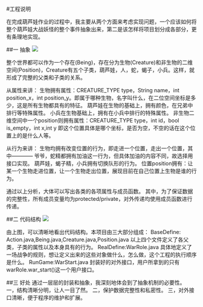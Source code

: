 #工程说明

在完成葫芦娃作业的过程中，我主要从两个方面来考虑实现问题，一个应该如何将整个葫芦娃大战妖怪的整个事件抽象出来，第二是该怎样将项目划分成各部分，更有条理地实现。

##一 抽象
![](https://github.com/njuhxc/java-2017f-homework/raw/master/jpg/2.gif)

整个世界都可以作为一个存在(Being)，存在分为生物(Creature)和非生物的二维空间(Position)，Creature有五个子类，葫芦娃，人，蛇，蝎子，小兵。这样，就形成了完整的父类和子类的关系。

从属性来讲：
生物拥有属性：CREATURE_TYPE  type，String name，int position_x，int position_y。即属于哪种生物，名字叫什么，在二位空间坐标是多少，这是所有生物都具有的特征。
葫芦娃在生物的基础上，拥有颜色，在兄弟中排行等特殊属性。
小兵在生物基础上，拥有在小兵中排行的特殊属性。
非生物二维空间中一个position则拥有属性：CREATURE_TYPE  type，int id，bool is_empty，int x,int y
即这个位置具体是哪个坐标，是否为空，不空的话在这个位置上的是什么人等。

从行为来讲：
生物均拥有改变位置的行为，即走进一个位置，走出一个位置，其中————
爷爷，蛇精都拥有加油这一行为，但具体加油的内容不同，故选择用接口实现。
葫芦娃，蝎子精，小兵拥有切换队形的行为。
位置position拥有：让某一个生物走进位置，让一个生物走出位置，展现目前在自己位置上生物是谁的行为。

通过以上分析，大体可以写出各类的各项属性与成员函数。
其中，为了保证数据的完整性，所有成员变量均为protected/private，对外传递均使用成员函数进行传递。


##二 代码结构
![](https://github.com/njuhxc/java-2017f-homework/raw/master/jpg/1.gif)

由上图，可以清晰地看出代码结构。本项目由三大部分组成：
BaseDefine: Action.java,Being.java,Creature.java,Position.java
以上四个文件定义了各父类，子类的属性以及本身具有的行为。
RealDefine:WarRole.java 具体地定义了一场战争的规则，想让定义出来的这些对象做什么，怎么做，这个工程的执行顺序是什么。
RunGame:WarStart.java 封装好的对外接口，用户所拿到的只有warRole.war_start()这一个用户接口。

##三 好处
通过一层层的封装和抽象，我深刻地体会到了抽象机制的必要性。
一，结构清晰分明，让人一目了然。
二，保护数据完整性和私密性。
三，对外接口清晰，便于程序的维护和扩展。
